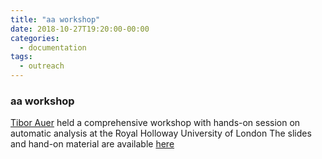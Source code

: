 ```yaml
---
title: "aa workshop"
date: 2018-10-27T19:20:00-00:00
categories:
  - documentation
tags:
  - outreach
---
```


### aa workshop ###

[Tibor Auer](https://tiborauer.github.io) held a comprehensive workshop with hands-on session on automatic analysis at the Royal Holloway University of London The slides and hand-on material are available [here](http://www.cubic.rhul.ac.uk/wiki/doku.php?id=aa:aa_workshop)